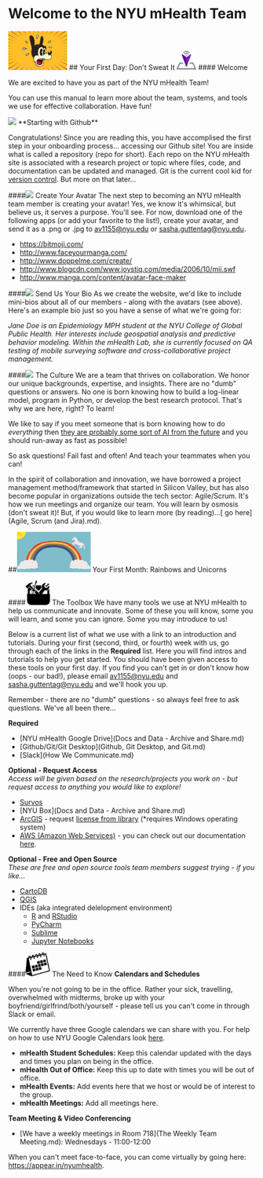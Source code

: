 # Welcome to the NYU mHealth Team

<img src="/Images/nervous.jpg" width="120">  
## Your First Day: Don't Sweat It

<img src="/Images/cropped-logo_transparent.png" width="40">  
#### Welcome

We are excited to have you as part of the NYU mHealth Team! 

You can use this manual to learn more about the team, systems, and tools we use for effective collaboration. Have fun!

<img src="https://github.com/favicon.ico" width="35">  
**Starting with Github**

Congratulations! Since you are reading this, you have accomplised the first step in your onboarding process... accessing our Github site! You are inside what is called a repository (repo for short). Each repo on the NYU mHealth site is associated with a research project or topic where files, code, and documentation can be updated and managed. Git is the current cool kid for [version control](http://git-scm.com/video/what-is-version-control). But more on that later...

####<img src="/Images/avatar.ico" width="40">  Create Your Avatar
The next step to becoming an NYU mHealth team member is creating your avatar! Yes, we know it's whimsical, but believe us, it serves a purpose. You'll see. For now, download one of the following apps (or add your favorite to the list!), create your avatar, and send it as a .png or .jpg to av1155@nyu.edu or sasha.guttentag@nyu.edu.

- https://bitmoji.com/  
- http://www.faceyourmanga.com/  
- http://www.doppelme.com/create/  
- http://www.blogcdn.com/www.joystiq.com/media/2006/10/mii.swf  
- http://www.manga.com/content/avatar-face-maker  

####<img src="https://github.com/nyu-mhealth/Onboarding/blob/master/Images/help-web-button.png" width="40">  Send Us Your Bio
As we create the website, we'd like to include mini-bios about all of our members - along with the avatars (see above). Here's an example bio just so you have a sense of what we're going for:

*Jane Doe is an Epidemiology MPH student at the NYU College of Global Public Health. Her interests include geospatial analysis and predictive behavior modeling. Within the mHealth Lab, she is currently focused on QA testing of mobile surveying software and cross-collaborative project management.* 

####<img src="https://github.com/nyu-mhealth/Onboarding/blob/master/Images/brainstorming-icon.png" width="50">  The Culture
We are a team that thrives on collaboration. We honor our unique backgrounds, expertise, and insights. There are no "dumb" questions or answers. No one is born knowing how to build a log-linear model, program in Python, or develop the best research protocol. That's why we are here, right? To learn! 

We like to say if you meet someone that is born knowing how to do *everything* then [they are probably some sort of AI from the future](https://en.wikipedia.org/wiki/The_Terminator) and you should run-away as fast as possible! 

So ask questions! Fail fast and often! And teach your teammates when you can!

In the spirit of collaboration and innovation, we have borrowed a project management method/framework that started in Silicon Valley, but has also become popular in organizations outside the tech sector: Agile/Scrum.  It's how we run meetings and organize our team. You will learn by osmosis (don't sweat it)! But, if you would like to learn more (by reading)...[ go here](Agile, Scrum (and Jira).md). 

##<img src="/Images/unicorn.jpg" width="150">  Your First Month: Rainbows and Unicorns

####<img src="/Images/toolbox.png" width="50">  The Toolbox
We have many tools we use at NYU mHealth to help us communicate and innovate. Some of these you will know, some you will learn, and some you can ignore. Some you may introduce to us! 

Below is a current list of what we use with a link to an introduction and tutorials. During your first (second, third, or fourth) week with us, go through each of the links in the **Required** list. Here you will find intros and tutorials to help you get started. You should have been given access to these tools on your first day. If you find you can't get in or don't know how (oops - our bad!), please email av1155@nyu.edu and sasha.guttentag@nyu.edu and we'll hook you up.

Remember - there are no "dumb" questions - so always feel free to ask questions. We've all been there...

**Required**  
- [NYU mHealth Google Drive](Docs and Data - Archive and Share.md)    
- [Github/Git/Git Desktop](Github, Git Desktop, and Git.md)
- [Slack](How We Communicate.md)

**Optional - Request Access**  
*Access will be given based on the research/projects you work on - but request access to anything you would like to explore!*
- [Survos](https://survos.com/)
- [NYU Box](Docs and Data - Archive and Share.md)  
- [ArcGIS](https://www.arcgis.com/features/) - request [license from library](http://guides.nyu.edu/c.php?g=276822&p=2845922) (*requires Windows operating system)
- [AWS (Amazon Web Services)](https://aws.amazon.com/?nc2=h_lg) - you can check out our documentation [here](https://github.com/nyu-mhealth/NYU-AWS).

**Optional - Free and Open Source**  
*These are free and open source tools team members suggest trying - if you like...*
- [CartoDB](https://cartodb.com/)
- [QGIS](http://www.qgis.org/en/site/)
- IDEs (aka integrated delelopment environment)
  - [R](www.r-project.org) and [RStudio](https://www.rstudio.com/)
  - [PyCharm](https://www.jetbrains.com/pycharm/)
  - [Sublime](https://www.sublimetext.com/)
  - [Jupyter Notebooks](http://jupyter.org/)  

####<img src="/Images/spring-desktop-calendar-variant.png" width="50">  The Need to Know
**Calendars and Schedules**    

When you're not going to be in the office. Rather your sick, travelling, overwhelmed with midterms, broke up with your boyfriend/girlfrind/both/yourself - please tell us you can't come in through Slack or email.    

We currently have three Google calendars we can share with you. For help on how to use NYU Google Calendars look [here](https://www.nyu.edu/life/resources-and-services/information-technology/communication-and-conferencing/nyu-calendar.html).  
 - **mHealth Student Schedules:** Keep this calendar updated with the days and times you plan on being in the office.   
 - **mHealth Out of Office:** Keep this up to date with times you will be out of office.  
 - **mHealth Events:** Add events here that we host or would be of interest to the group.
 - **mHealth Meetings:** Add all meetings here.
 

**Team Meeting & Video Conferencing**   


- [We have a weekly meetings in Room 718](The Weekly Team Meeting.md): Wednesdays - 11:00-12:00

When you can't meet face-to-face, you can come virtually by going here: https://appear.in/nyumhealth.
